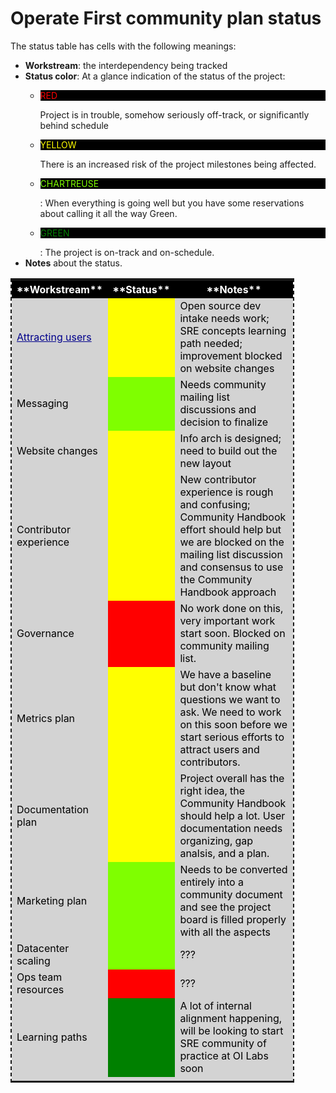 # Operate First community plan status

The status table has cells with the following meanings:
* **Workstream**: the interdependency being tracked
* **Status color**: At a glance indication of the status of the project:
  * <p style="color:red; background-color:black">RED</p>Project is in trouble, somehow seriously off-track, or significantly behind schedule
  * <p style="color:yellow; background-color:black">YELLOW</p> There is an increased risk of the project milestones being affected.
  * <p style="color:chartreuse; background-color:black">CHARTREUSE</p>: When everything is going well but you have some reservations about calling it all the way Green.
  * <p style="color:green; background-color:black">GREEN</p>: The project is on-track and on-schedule.
* **Notes** about the status.

<table style="border:2px; border-style:solid dashed; align:center; width:90%;">
<tr style="padding:0; text-align:center">
<th style="background-color:black; color:white; text-align:center; border-width:2px; width:30%;">
**Workstream**
</th>
<th style="background-color:black; color:white; text-align:center; border-width:2px; width:15%;">
**Status**
</th>
<th style="background-color:black; color:white; text-align:center; border-width:2px; width:55%;">
**Notes**
</th>
</tr>
<!-- NEW ROW -->
<tr style="padding:10px; border:1; border-color:black;">
<td style="background-color:lightgrey; border:1; border-color:black; color:black;">
<a href="https://github.com/orgs/operate-first/projects/16?card_filter_query=label%3Aarea%2Fuser" style="color:darkblue">Attracting users</a>
</td>
<td style="background-color:yellow; border:1; border-color:black; color:black;">
</td>
<td style="background-color:lightgrey; border:1; border-color:black; color:black;">
Open source dev intake needs work; SRE concepts learning path needed; improvement blocked on website changes
</td>
</tr>
<!-- NEW ROW -->
<tr style="padding:10px; border:1; border-color:black;">
<td style="background-color:lightgrey; border:1; border-color:black; color:black;">
Messaging
</td>
<td style="background-color:CHARTREUSE; border:1; border-color:black; color:black;">
</td>
<td style="background-color:lightgrey; border:1; border-color:black; color:black;">
Needs community mailing list discussions and decision to finalize
</td>
</tr>
<!-- NEW ROW -->
<tr style="padding:10px; border:1; border-color:black;">
<td style="background-color:lightgrey; border:1; border-color:black; color:black;">
Website changes
</td>
<td style="background-color:YELLOW; border:1; border-color:black; color:black;">
</td>
<td style="background-color:lightgrey; border:1; border-color:black; color:black;">
Info arch is designed; need to build out the new layout
</td>
</tr>
<!-- NEW ROW -->
<tr style="padding:10px; border:1; border-color:black;">
<td style="background-color:lightgrey; border:1; border-color:black; color:black;">
Contributor experience
</td>
<td style="background-color:YELLOW; border:1; border-color:black; color:black;">
</td>
<td style="background-color:lightgrey; border:1; border-color:black; color:black;">
New contributor experience is rough and confusing; Community Handbook effort should help but we are blocked on the mailing list discussion and consensus to use the Community Handbook approach
</td>
</tr>
</tr>
<!-- NEW ROW -->
<tr style="padding:10px; border:1; border-color:black;">
<td style="background-color:lightgrey; border:1; border-color:black; color:black;">
Governance
</td>
<td style="background-color:RED; border:1; border-color:black; color:black;">
</td>
<td style="background-color:lightgrey; border:1; border-color:black; color:black;">
No work done on this, very important work start soon. Blocked on community mailing list.
</td>
</tr>
<!-- NEW ROW -->
<tr style="padding:10px; border:1; border-color:black;">
<td style="background-color:lightgrey; border:1; border-color:black; color:black;">
Metrics plan
</td>
<td style="background-color:YELLOW; border:1; border-color:black; color:black;">
</td>
<td style="background-color:lightgrey; border:1; border-color:black; color:black;">
We have a baseline but don't know what questions we want to ask. We need to work on this soon before we start serious efforts to attract users and contributors.
</td>
</tr>
<!-- NEW ROW -->
<tr style="padding:10px; border:1; border-color:black;">
<td style="background-color:lightgrey; border:1; border-color:black; color:black;">
Documentation plan
</td>
<td style="background-color:yellow; border:1; border-color:black; color:black;">
</td>
<td style="background-color:lightgrey; border:1; border-color:black; color:black;">
Project overall has the right idea, the Community Handbook should help a lot. User documentation needs organizing, gap analsis, and a plan.
</td>
</tr>
<!-- NEW ROW -->
<tr style="padding:10px; border:1; border-color:black;">
<td style="background-color:lightgrey; border:1; border-color:black; color:black;">
Marketing plan
</td>
<td style="background-color:CHARTREUSE; border:1; border-color:black; color:black;">
</td>
<td style="background-color:lightgrey; border:1; border-color:black; color:black;">
Needs to be converted entirely into a community document and see the project board is filled properly with all the aspects
</td>
</tr></tr>
<!-- NEW ROW -->
<tr style="padding:10px; border:1; border-color:black;">
<td style="background-color:lightgrey; border:1; border-color:black; color:black;">
Datacenter scaling
</td>
<td style="background-color:CHARTREUSE; border:1; border-color:black; color:black;">
</td>
<td style="background-color:lightgrey; border:1; border-color:black; color:black;">
???
</td>
</tr>
<!-- NEW ROW -->
<tr style="padding:10px; border:1; border-color:black;">
<td style="background-color:lightgrey; border:1; border-color:black; color:black;">
Ops team resources
</td>
<td style="background-color:RED; border:1; border-color:black; color:black;">
</td>
<td style="background-color:lightgrey; border:1; border-color:black; color:black;">
???
</td>
</tr>
<!-- NEW ROW -->
<tr style="padding:10px; border:1; border-color:black;">
<td style="background-color:lightgrey; border:1; border-color:black; color:black;">
Learning paths
</td>
<td style="background-color:GREEN; border:1; border-color:black; color:black;">
</td>
<td style="background-color:lightgrey; border:1; border-color:black; color:black;">
A lot of internal alignment happening, will be looking to start SRE community of practice at OI Labs soon
</td>
</tr>
<!-- NEW ROW -->
<tr style="padding:10px; border:1; border-color:black;">
<td style="background-color:lightgrey; border:1; border-color:black; color:black;">
</td>
<td style="background-color:lightgrey; border:1; border-color:black; color:black;">
</td>
<td style="background-color:lightgrey; border:1; border-color:black; color:black;">
</td>
</tr>
</table>
